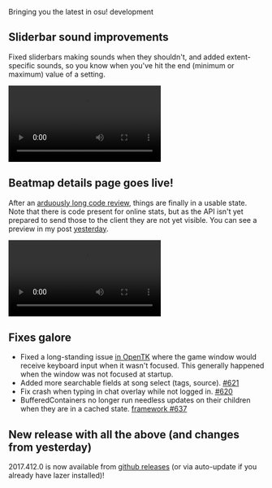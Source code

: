 Bringing you the latest in osu! development

## Sliderbar sound improvements

Fixed sliderbars making sounds when they shouldn't, and added extent-specific sounds, so you know when you've hit the end (minimum or maximum) value of a setting.

<video src="//puu.sh/zPolx/8fee16dad5.mp4" controls preload="metadata"></video>

## Beatmap details page goes live!

After an [arduously long code review](https://github.com/ppy/osu/pull/574), things are finally in a usable state. Note that there is code present for online stats, but as the API isn't yet prepared to send those to the client they are not yet visible. You can see a preview in my post [yesterday](https://blog.ppy.sh/2017-04-11/).

<video src="//puu.sh/zPolT/86b39d5ce5.mp4" controls preload="metadata"></video>

## Fixes galore

- Fixed a long-standing issue [in OpenTK](https://github.com/ppy/opentk/commit/9fe16fb87b41834351a5773cc39893eb9536fbcd) where the game window would receive keyboard input when it wasn't focused. This generally happened when the window was not focused at startup.
- Added more searchable fields at song select (tags, source). [#621](https://github.com/ppy/osu/pull/621)
- Fix crash when typing in chat overlay while not logged in. [#620](https://github.com/ppy/osu/pull/620)
- BufferedContainers no longer run needless updates on their children when they are in a cached state. [framework #637](https://github.com/ppy/osu-framework/pull/637)


## New release with all the above (and changes from yesterday)

2017.412.0 is now available from [github releases](https://github.com/ppy/osu/releases/tag/v2017.412.0) (or via auto-update if you already have lazer installed)!

